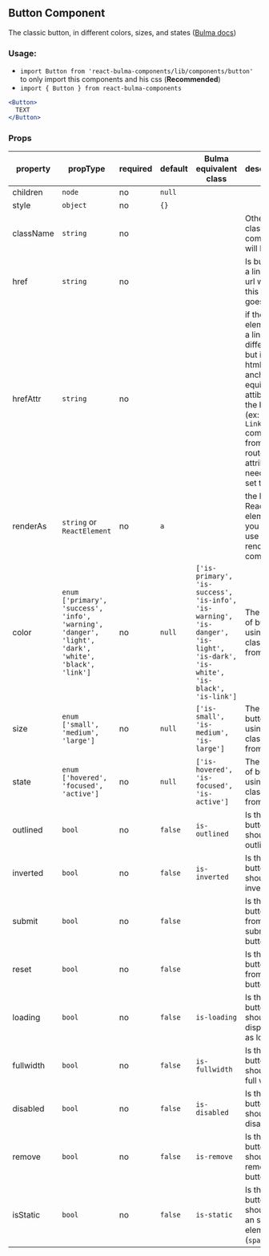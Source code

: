 ## Button Component

The classic button, in different colors, sizes, and states ([Bulma docs](https://bulma.io/documentation/elements/button/))


### Usage:

- `import Button from 'react-bulma-components/lib/components/button'` to only import this components and his css (**Recommended**)
- `import { Button } from react-bulma-components`

```jsx
<Button>
  TEXT
</Button>
```

### Props

|property|propType|required|default|Bulma equivalent class|description|
|--- |--- |--- |--- |--- |--- |
|children|`node`|no|`null`|||
|style|`object`|no|`{}`|||
|className|`string`|no|||Other classes this component will have|
|href|`string`|no|||Is button is a link the url where this link goes|
|hrefAttr|`string`|no|||if the element is a link different but is not a html anchor the equivalent attibute of the href (ex: For `Link` component from react-router this attribute need to be set to `To`)|
|renderAs|`string` or `ReactElement`|no|`a`||the Html or React element you want to use to render this component|
|color|`enum ['primary', 'success', 'info', 'warning', 'danger', 'light', 'dark', 'white', 'black', 'link']`|no|`null`|`['is-primary', 'is-success', 'is-info', 'is-warning', 'is-danger', 'is-light', 'is-dark', 'is-white', 'is-black', 'is-link']`|The color of button using the classes from Bulma|
|size|`enum ['small', 'medium', 'large']`|no|`null`|`['is-small', 'is-medium', 'is-large']`|The size of button using the classes from Bulma|
|state|`enum ['hovered', 'focused', 'active']`|no|`null`|`['is-hovered', 'is-focused', 'is-active']`|The state of button using the classes from Bulma|
|outlined|`bool`|no|`false`|`is-outlined`|Is the button should be outlined|
|inverted|`bool`|no|`false`|`is-inverted`|Is the button should be inverted|
|submit|`bool`|no|`false`||Is the button is a from submit button|
|reset|`bool`|no|`false`||Is the button is a from reset button|
|loading|`bool`|no|`false`|`is-loading`|Is the button should be displayed as loading|
|fullwidth|`bool`|no|`false`|`is-fullwidth`|Is the button should be full width|
|disabled|`bool`|no|`false`|`is-disabled`|Is the button should be disabled|
|remove|`bool`|no|`false`|`is-remove`|Is the button should be a remove button|
|isStatic|`bool`|no|`false`|`is-static`|Is the button should be an static element (`span`)|
